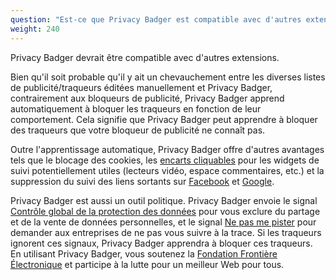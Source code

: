 ```yaml
---
question: "Est-ce que Privacy Badger est compatible avec d'autres extensions, notamment les bloqueurs de publicité ?"
weight: 240
---
```


Privacy Badger devrait être compatible avec d'autres extensions.

Bien qu'il soit probable qu'il y ait un chevauchement entre les diverses listes de publicité/traqueurs éditées manuellement et Privacy Badger, contrairement aux bloqueurs de publicité, Privacy Badger apprend automatiquement à bloquer les traqueurs en fonction de leur comportement. Cela signifie que Privacy Badger peut apprendre à bloquer des traqueurs que votre bloqueur de publicité ne connaît pas.

Outre l'apprentissage automatique, Privacy Badger offre d'autres avantages tels que le blocage des cookies, les [encarts cliquables](#How-does-Privacy-Badger-handle-social-media-widgets) pour les widgets de suivi potentiellement utiles (lecteurs vidéo, espace commentaires, etc.) et la suppression du suivi des liens sortants sur [Facebook](https://www.eff.org/deeplinks/2018/05/privacy-badger-rolls-out-new-ways-fight-facebook-tracking) et [Google](https://www.eff.org/deeplinks/2018/10/privacy-badger-now-fights-more-sneaky-google-tracking).

Privacy Badger est aussi un outil politique. Privacy Badger envoie le signal [Contrôle global de la protection des données](https://globalprivacycontrol.org/) pour vous exclure du partage et de la vente de données personnelles, et le signal [Ne pas me pister](https://www.eff.org/issues/do-not-track) pour demander aux entreprises de ne pas vous suivre à la trace. Si les traqueurs ignorent ces signaux, Privacy Badger apprendra à bloquer ces traqueurs. En utilisant Privacy Badger, vous soutenez la [Fondation Frontière Électronique](https://www.eff.org/) et participe à la lutte pour un meilleur Web pour tous.
